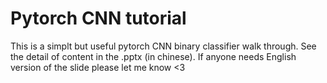 # Pytorch CNN tutorial
This is a simplt but useful pytorch CNN binary classifier walk through.
See the detail of content in the .pptx (in chinese). If anyone needs English version
of the slide please let me know <3
